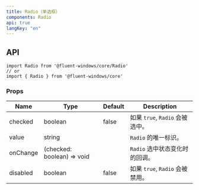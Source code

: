 ```yaml
---
title: Radio（单选框）
components: Radio
api: true
langKey: "en"
---
```


## API

```
import Radio from '@fluent-windows/core/Radio'
// or
import { Radio } from '@fluent-windows/core'
```

### Props

| Name | Type | Default | Description |
| --- | --- | --- | --- |
| checked | boolean | false | 如果 `true`, `Radio` 会被选中。 |
| value | string |  | `Radio` 的唯一标识。 |
| onChange | (checked: boolean) => void |  | `Radio` 选中状态变化时的回调。 |
| disabled | boolean | false | 如果 `true`, `Radio` 会被禁用。 |
